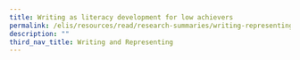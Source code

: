 ```yaml
---
title: Writing as literacy development for low achievers
permalink: /elis/resources/read/research-summaries/writing-representing/writing-development-for-low-achievers/
description: ""
third_nav_title: Writing and Representing
---
```

